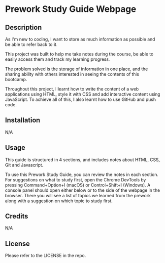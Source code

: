 # Prework Study Guide Webpage

## Description

As I'm new to coding, I want to store as much information as possible and be able to refer back to it.

This project was built to help me take notes during the course, be able to easily access them and track my learning progress.

The problem solved is the storage of information in one place, and the sharing ability with others interested in seeing the contents of this bootcamp.

Throughout this project, I learnt how to write the content of a web applications using HTML, style it with CSS and add interactive content using JavaScript. To achieve all of this, I also learnt how to use GitHub and push code.

## Installation

N/A

## Usage

This guide is structured in 4 sections, and includes notes about HTML, CSS, Git and Javascript.

To use this Prework Study Guide, you can review the notes in each section. For suggestions on what to study first, open the Chrome DevTools by pressing Command+Option+I (macOS) or Control+Shift+I (Windows). A console panel should open either below or to the side of the webpage in the browser. There you will see a list of topics we learned from the prework along with a suggestion on which topic to study first.

## Credits

N/A

## License

Please refer to the LICENSE in the repo.

